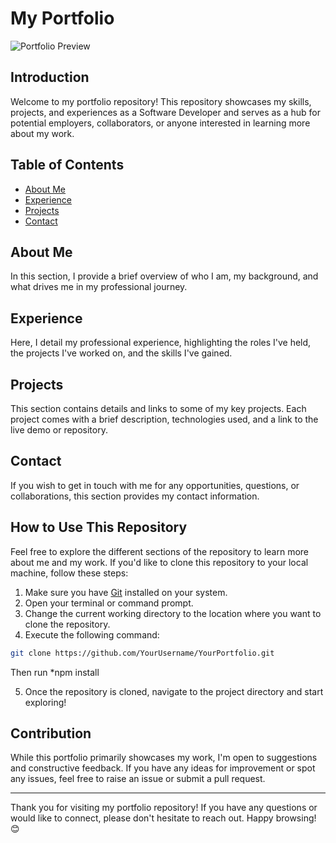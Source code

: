 # My Portfolio

![Portfolio Preview](portfolio_preview.png)

## Introduction

Welcome to my portfolio repository! This repository showcases my skills, projects, and experiences as a Software Developer and serves as a hub for potential employers, collaborators, or anyone interested in learning more about my work.

## Table of Contents

- [About Me](#about-me)
- [Experience](#experience)
- [Projects](#projects)
- [Contact](#contact)

## About Me

In this section, I provide a brief overview of who I am, my background, and what drives me in my professional journey.

## Experience

Here, I detail my professional experience, highlighting the roles I've held, the projects I've worked on, and the skills I've gained.

## Projects

This section contains details and links to some of my key projects. Each project comes with a brief description, technologies used, and a link to the live demo or repository.

## Contact

If you wish to get in touch with me for any opportunities, questions, or collaborations, this section provides my contact information.

## How to Use This Repository

Feel free to explore the different sections of the repository to learn more about me and my work. If you'd like to clone this repository to your local machine, follow these steps:

1. Make sure you have [Git](https://git-scm.com/) installed on your system.
2. Open your terminal or command prompt.
3. Change the current working directory to the location where you want to clone the repository.
4. Execute the following command:

```bash
git clone https://github.com/YourUsername/YourPortfolio.git
```

Then run 
  *npm install 

5. Once the repository is cloned, navigate to the project directory and start exploring!

## Contribution

While this portfolio primarily showcases my work, I'm open to suggestions and constructive feedback. If you have any ideas for improvement or spot any issues, feel free to raise an issue or submit a pull request.

---

Thank you for visiting my portfolio repository! If you have any questions or would like to connect, please don't hesitate to reach out. Happy browsing! 😊
